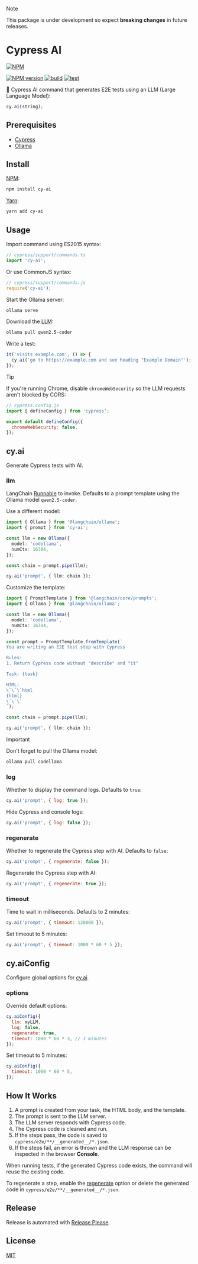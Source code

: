 > [!NOTE]
> This package is under development so expect **breaking changes** in future releases.

# Cypress AI

[![NPM](https://nodei.co/npm/cy-ai.png)](https://nodei.co/npm/cy-ai/)

[![NPM version](https://img.shields.io/npm/v/cy-ai.svg)](https://www.npmjs.com/package/cy-ai)
[![build](https://github.com/ai-action/cy-ai/actions/workflows/build.yml/badge.svg)](https://github.com/ai-action/cy-ai/actions/workflows/build.yml)
[![test](https://github.com/ai-action/cy-ai/actions/workflows/test.yml/badge.svg)](https://github.com/ai-action/cy-ai/actions/workflows/test.yml)

🧪 Cypress AI command that generates E2E tests using an LLM (Large Language Model):

```js
cy.ai(string);
```

## Prerequisites

- [Cypress](https://docs.cypress.io/app/get-started/install-cypress)
- [Ollama](https://ollama.com/download)

## Install

[NPM](https://www.npmjs.com/package/cy-ai):

```sh
npm install cy-ai
```

[Yarn](https://yarnpkg.com/package/cy-ai):

```sh
yarn add cy-ai
```

## Usage

Import command using ES2015 syntax:

```ts
// cypress/support/commands.ts
import 'cy-ai';
```

Or use CommonJS syntax:

```js
// cypress/support/commands.js
require('cy-ai');
```

Start the Ollama server:

```sh
ollama serve
```

Download the [LLM](https://ollama.com/library/qwen2.5-coder):

```sh
ollama pull qwen2.5-coder
```

Write a test:

```js
it('visits example.com', () => {
  cy.ai('go to https://example.com and see heading "Example Domain"');
});
```

> [!TIP]
> If you're running Chrome, disable `chromeWebSecurity` so the LLM requests aren't blocked by CORS:
>
> ```js
> // cypress.config.js
> import { defineConfig } from 'cypress';
>
> export default defineConfig({
>   chromeWebSecurity: false,
> });
> ```

## cy.ai

Generate Cypress tests with AI.

### llm

LangChain [Runnable](https://js.langchain.com/docs/concepts/runnables/) to invoke. Defaults to a prompt template using the Ollama model `qwen2.5-coder`.

Use a different model:

```ts
import { Ollama } from '@langchain/ollama';
import { prompt } from 'cy-ai';

const llm = new Ollama({
  model: 'codellama',
  numCtx: 16384,
});

const chain = prompt.pipe(llm);

cy.ai('prompt', { llm: chain });
```

Customize the template:

```ts
import { PromptTemplate } from '@langchain/core/prompts';
import { Ollama } from '@langchain/ollama';

const llm = new Ollama({
  model: 'codellama',
  numCtx: 16384,
});

const prompt = PromptTemplate.fromTemplate(`
You are writing an E2E test step with Cypress

Rules:
1. Return Cypress code without "describe" and "it"

Task: {task}

HTML:
\`\`\`html
{html}
\`\`\`
`);

const chain = prompt.pipe(llm);

cy.ai('prompt', { llm: chain });
```

> [!IMPORTANT]
> Don't forget to pull the Ollama model:
>
> ```sh
> ollama pull codellama
> ```

### log

Whether to display the command logs. Defaults to `true`:

```js
cy.ai('prompt', { log: true });
```

Hide Cypress and console logs:

```js
cy.ai('prompt', { log: false });
```

### regenerate

Whether to regenerate the Cypress step with AI. Defaults to `false`:

```js
cy.ai('prompt', { regenerate: false });
```

Regenerate the Cypress step with AI:

```js
cy.ai('prompt', { regenerate: true });
```

### timeout

Time to wait in milliseconds. Defaults to 2 minutes:

```js
cy.ai('prompt', { timeout: 120000 });
```

Set timeout to 5 minutes:

```js
cy.ai('prompt', { timeout: 1000 * 60 * 5 });
```

## cy.aiConfig

Configure global options for [cy.ai](#cyai).

### options

Override default options:

```js
cy.aiConfig({
  llm: myLLM,
  log: false,
  regenerate: true,
  timeout: 1000 * 60 * 3, // 3 minutes
});
```

Set timeout to 5 minutes:

```js
cy.aiConfig({
  timeout: 1000 * 60 * 5,
});
```

## How It Works

1. A prompt is created from your task, the HTML body, and the template.
2. The prompt is sent to the LLM server.
3. The LLM server responds with Cypress code.
4. The Cypress code is cleaned and run.
5. If the steps pass, the code is saved to `cypress/e2e/**/__generated__/*.json`.
6. If the steps fail, an error is thrown and the LLM response can be inspected in the browser **Console**.

When running tests, if the generated Cypress code exists, the command will reuse the existing code.

To regenerate a step, enable the [regenerate](#regenerate) option or delete the generated code in `cypress/e2e/**/__generated__/*.json`.

## Release

Release is automated with [Release Please](https://github.com/googleapis/release-please).

## License

[MIT](https://github.com/ai-action/cy-ai/blob/master/LICENSE)
